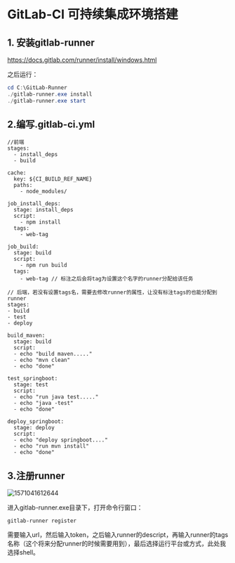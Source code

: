 # GitLab-CI 可持续集成环境搭建

## 1. 安装gitlab-runner

https://docs.gitlab.com/runner/install/windows.html

之后运行：

```powershell
cd C:\GitLab-Runner
./gitlab-runner.exe install
./gitlab-runner.exe start
```

## 2.编写.gitlab-ci.yml

```shell
//前端
stages:
  - install_deps
  - build

cache:
  key: ${CI_BUILD_REF_NAME}
  paths:
    - node_modules/

job_install_deps:
  stage: install_deps
  script:
    - npm install
  tags:
    - web-tag

job_build:
  stage: build
  script:
    - npm run build
  tags:
    - web-tag // 标注之后会将tag为设置这个名字的runner分配给该任务
```

```shell
// 后端，若没有设置tags名，需要去修改runner的属性，让没有标注tags的也能分配到runner
stages:
- build
- test
- deploy

build_maven:
  stage: build
  script:
  - echo "build maven....."
  - echo "mvn clean"
  - echo "done"

test_springboot:
  stage: test
  script:
  - echo "run java test....."
  - echo "java -test"
  - echo "done"

deploy_springboot:
  stage: deploy
  script:
  - echo "deploy springboot...."
  - echo "run mvn install"
  - echo "done"
```

## 3.注册runner

![1571041612644](C:\Users\LINRE\AppData\Roaming\Typora\typora-user-images\1571041612644.png)

进入gitlab-runner.exe目录下，打开命令行窗口：

```
gitlab-runner register
```

需要输入url，然后输入token，之后输入runner的descript，再输入runner的tags名称（这个将来分配runner的时候需要用到），最后选择运行平台或方式，此处我选择shell。

